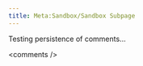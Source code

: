 ```yaml
---
title: Meta:Sandbox/Sandbox Subpage
---
```

<p>Testing persistence of comments...
</p><p>&lt;comments /&gt;
</p>
<!-- Saved in parser cache with key wpwiki:pcache:idhash:189-0!*!*!*!*!*!*!esi=1 and timestamp 20150731181411 and revision id 490
 -->
